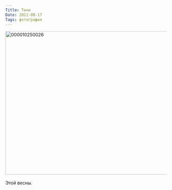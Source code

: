 ```yaml
---
Title: Тени
Date: 2011-08-17
Tags: фотография
---
```


<div class="text"><a href="http://www.flickr.com/photos/alexeypegov/6052960559/" title="000010250026 by a-pegov, on Flickr"><img src="http://farm7.static.flickr.com/6194/6052960559_4195d70feb_b.jpg" width="700" height="448" alt="000010250026" /></a><br /><br />
Этой весны.</div>